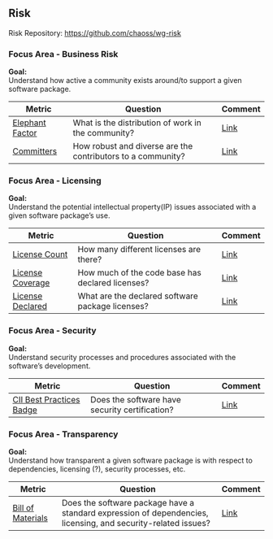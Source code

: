 ## Risk
Risk Repository: https://github.com/chaoss/wg-risk

### Focus Area - Business Risk

**Goal:**  
Understand how active a community exists around/to support a given software package.

**Metric** | **Question** | **Comment**
---|---|---
[Elephant Factor]() | What is the distribution of work in the community? | [Link]()
[Committers]() | How robust and diverse are the contributors to a community? | [Link]()

### Focus Area - Licensing

**Goal:**  
Understand the potential intellectual property(IP) issues associated with a given software package’s use.

**Metric** | **Question** | **Comment**
---|---|---
[License Count]() | How many different licenses are there? | [Link]()
[License Coverage]() | How much of the code base has declared licenses? | [Link]()
[License Declared]() | What are the declared software package licenses? | [Link]()

### Focus Area - Security

**Goal:**  
Understand security processes and procedures associated with the software’s development.

**Metric** | **Question** | **Comment**
---|---|---
[CII Best Practices Badge]() | Does the software have security certification? | [Link]()

### Focus Area - Transparency

**Goal:**  
Understand how transparent a given software package is with respect to dependencies, licensing (?), security processes, etc.

**Metric** | **Question** |**Comment**
---|---|---
[Bill of Materials]() | Does the software package have a standard expression of dependencies, licensing, and security-related issues? | [Link]()
